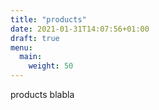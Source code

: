 ```yaml
---
title: "products"
date: 2021-01-31T14:07:56+01:00
draft: true
menu:
  main:
    weight: 50
---
```


products blabla